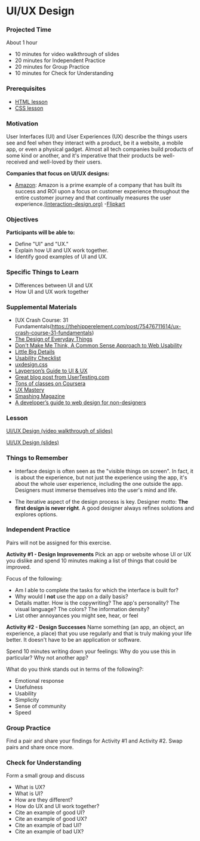 # UI/UX Design

### Projected Time
About 1 hour
- 10 minutes for video walkthrough of slides
- 20 minutes for Independent Practice
- 20 minutes for Group Practice
- 10 minutes for Check for Understanding

### Prerequisites
- [HTML lesson](/web/html.md)
- [CSS lesson](/web/css.md)

### Motivation

User Interfaces (UI) and User Experiences (UX) describe the things users see and feel when they interact with a product, be it a website, a mobile app, or even a physical gadget. Almost all tech companies build products of some kind or another, and it's imperative that their products be well-received and well-loved by their users.

**Companies that focus on UI/UX designs:**
- [Amazon](https://www.amazon.com/): Amazon is a prime example of a company that has built its success and ROI upon a focus on customer experience throughout the entire customer journey and that continually measures the user experience.[(interaction-design.org)](https://www.interaction-design.org/literature/article/improve-customer-experience-with-ux-investments-that-increase-roi)
-[Flipkart](https://www.flipkart.com/)

### Objectives
**Participants will be able to:**
- Define "UI" and "UX."
- Explain how UI and UX work together.
- Identify good examples of UI and UX.

### Specific Things to Learn
- Differences between UI and UX
- How UI and UX work together

### Supplemental Materials

- [UX Crash Course: 31 Fundamentals(https://thehipperelement.com/post/75476711614/ux-crash-course-31-fundamentals)
- [The Design of Everyday Things](https://www.amazon.com/Design-Everyday-Things-Revised-Expanded/dp/0465050654)
- [Don't Make Me Think, A Common Sense Approach to Web Usability](https://www.amazon.com/Dont-Make-Think-Revisited-Usability/dp/0321965515)
- [Little Big Details](http://littlebigdetails.com/)
- [Usability Checklist](https://stayintech.com/info/UX)
- [uxdesign.css](https://uxdesign.cc/)
- [Layperson’s Guide to UI & UX](https://careerfoundry.com/en/blog/ux-design/the-difference-between-ux-and-ui-design-a-laymans-guide/)
- [Great blog post from UserTesting.com](https://www.usertesting.com/blog/2016/04/27/ui-vs-ux/)
- [Tons of classes on Coursera](https://www.coursera.org/courses?languages=en&query=ux+design)
- [UX Mastery](http://uxmastery.com/resources/process/)
- [Smashing Magazine](https://www.smashingmagazine.com/)
- [A developer’s guide to web design for non-designers](https://medium.freecodecamp.org/a-developers-guide-to-web-design-for-non-designers-1f64ce28c38d)


### Lesson

[UI/UX Design (video walkthrough of slides)](https://drive.google.com/file/d/16tB5ibNnz-BhQlHG1BA2G5R2PdJacN_9/view?usp=sharing)

[UI/UX Design (slides)](https://docs.google.com/presentation/d/1iOaE1u26qItZseC4v72K0VT87V9d6W-OkAwcs4Ag48U/edit?usp=sharing)


### Things to Remember

- Interface design is often seen as the "visible things on screen". In fact, it is about the experience, but not just the experience using the app, it's about the whole user experience, including the one outside the app. Designers must immerse themselves into the user's mind and life.

- The iterative aspect of the design process is key. Designer motto: **The first design is never right**. A good designer always refines solutions and explores options.

### Independent Practice

Pairs will not be assigned for this exercise.

**Activity #1 - Design Improvements**
Pick an app or website whose UI or UX you dislike and spend 10 minutes making a list of things that could be improved.

Focus of the following:
- Am I able to complete the tasks for which the interface is built for?
- Why would I **not** use the app on a daily basis?
- Details matter. How is the copywriting? The app's personality? The visual language? The colors? The information density?
- List other annoyances you might see, hear, or feel

**Activity #2 - Design Successes**
Name something (an app, an object, an experience, a place) that you use regularly and that is truly making your life better. It doesn't have to be an application or software.

Spend 10 minutes writing down your feelings: Why do you use this in particular? Why not another app?

What do you think stands out in terms of the following?:
- Emotional response
- Usefulness
- Usability
- Simplicity
- Sense of community
- Speed

### Group Practice

Find a pair and share your findings for Activity #1 and Activity #2. Swap pairs and share once more.

### Check for Understanding

Form a small group and discuss

- What is UX?  
- What is UI?  
- How are they different?
- How do UX and UI work together?
- Cite an example of good UI?
- Cite an example of good UX?
- Cite an example of bad UI?
- Cite an example of bad UX?

